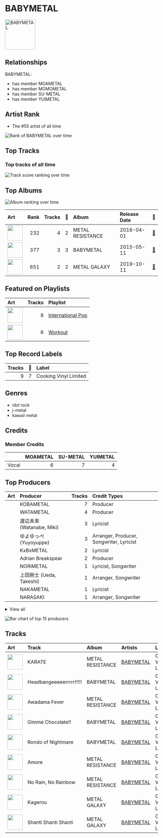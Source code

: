 
# BABYMETAL


<img src="https://i.scdn.co/image/ab6761610000e5eb2c0d80b9de67c2819bb4dbc0" alt="BABYMETAL" width="100" />

## Relationships

BABYMETAL:
- has member MOAMETAL
- has member MOMOMETAL
- has member SU-METAL
- has member YUIMETAL

## Artist Rank
- The #55 artist of all time

![Rank of BABYMETAL over time](../../images/artists/babymetal/rank_time_series.png)
## Top Tracks


### Top tracks of all time

![Track score ranking over time](../../images/artists/babymetal/track_rank_time_series_score.png)
## Top Albums

![Album ranking over time](../../images/artists/babymetal/album_rank_time_series.png)

| Art | Rank | Tracks | 💚 | Album | Release Date | 🔗 |
|:---|---:|---:|---:|:---|:---|:---|
| <img src="https://i.scdn.co/image/ab67616d0000b273fb9801e0a6ddc403436b88dc" alt="" width="50" /> | 232 | 4 | 2 | METAL RESISTANCE | 2016-04-01 | [🔗](https://open.spotify.com/album/2vIRdYffs93ca7L0Eh4mTm) |
| <img src="https://i.scdn.co/image/ab67616d0000b273d01512173f11eec708e1768f" alt="" width="50" /> | 377 | 3 | 3 | BABYMETAL | 2015-05-11 | [🔗](https://open.spotify.com/album/6Eepi724OOt38pTaUrZErI) |
| <img src="https://i.scdn.co/image/ab67616d0000b2732bb4e77f30c614c2a7b67b9d" alt="" width="50" /> | 651 | 2 | 2 | METAL GALAXY | 2019-10-11 | [🔗](https://open.spotify.com/album/6rxRhft7JZtXavzHP2g2el) |

## Featured on Playlists
| Art | Tracks | Playlist |
|:---|---:|:---|
| <img src="https://mosaic.scdn.co/640/ab67616d00001e022433cb43f0f2f0f23b7c8b82ab67616d00001e023a44a5105549a15dd92ed0c3ab67616d00001e024ccc03169b086af698178a99ab67616d00001e029922157daa474131bb3a0fbc" alt="" width="50" /> | 8 | [International Pop](../../playlists/international_pop/overview.md) |
| <img src="https://mosaic.scdn.co/640/ab67616d00001e026f248f7695eb544a3a1955c5ab67616d00001e027a393b04e8ced571618223e8ab67616d00001e028acb7bac073f378d59bf228eab67616d00001e02b3be3b970fc89a02f301c9da" alt="" width="50" /> | 6 | [Workout](../../playlists/workout/overview.md) |

## Top Record Labels

| Tracks | 💚 | Label |
|---:|---:|:---|
| 9 | 7 | Cooking Vinyl Limited |

## Genres

- idol rock
- j-metal
- kawaii metal

## Credits

### Member Credits

| | MOAMETAL | SU-METAL | YUIMETAL |
|:---|---:|---:|---:|
| Vocal | 6 | 7 | 4 |
## Top Producers

| Art | Producer | Tracks | Credit Types |
|:---|:---|---:|:---|
| | KOBAMETAL | 7 | Producer |
| | WATAMETAL | 4 | Producer |
| | 渡辺未来 (Watanabe, Miki) | 3 | Lyricist |
| | ゆよゆっぺ (Yuyoyuppe) | 3 | Arranger, Producer, Songwriter, Lyricist |
| | KxBxMETAL | 2 | Lyricist |
| | Adrian Breakspear | 2 | Producer |
| | NORiMETAL | 1 | Lyricist, Songwriter |
| | 上田剛士 (Ueda, Takeshi) | 1 | Arranger, Songwriter |
| | NAKAMETAL | 1 | Lyricist |
| | NARASAKI | 1 | Arranger, Songwriter |


<details>
<summary>View all</summary>

| Art | Producer | Tracks | Credit Types |
|:---|:---|---:|:---|
| | MUKTI-METAL | 1 | Songwriter |
| | MEG | 1 | Arranger, Producer, Songwriter |
| | EDOMETAL | 1 | Lyricist |
| | Jens Bogren | 1 | Producer |
| | KYOTO | 1 | Arranger |

</details>


![Bar chart of top 15 producers](../../images/artists/babymetal/producers.png)
## Tracks

| Art | Track | Album | Artists | Label | Rank | 💚 | 🔗 |
|:---|:---|:---|:---|:---|---:|:---|:---|
| <img src="https://i.scdn.co/image/ab67616d0000b273fb9801e0a6ddc403436b88dc" alt="" width="50" /> | KARATE | METAL RESISTANCE | [BABYMETAL](overview.md) | Cooking Vinyl Limited | 414 | 💚 | [🔗](https://open.spotify.com/track/2A4wfplwsIXUUD3UVirWDd) |
| <img src="https://i.scdn.co/image/ab67616d0000b273d01512173f11eec708e1768f" alt="" width="50" /> | Headbangeeeeerrrrr!!!!! | BABYMETAL | [BABYMETAL](overview.md) | Cooking Vinyl Limited | 549 | 💚 | [🔗](https://open.spotify.com/track/7zuuWZo0MyOdG3VHg1Mgml) |
| <img src="https://i.scdn.co/image/ab67616d0000b273fb9801e0a6ddc403436b88dc" alt="" width="50" /> | Awadama Fever | METAL RESISTANCE | [BABYMETAL](overview.md) | Cooking Vinyl Limited | 553 | | [🔗](https://open.spotify.com/track/6H96cG8WACfxsZN9HS8KPD) |
| <img src="https://i.scdn.co/image/ab67616d0000b273d01512173f11eec708e1768f" alt="" width="50" /> | Gimme Chocolate!! | BABYMETAL | [BABYMETAL](overview.md) | Cooking Vinyl Limited | 989 | 💚 | [🔗](https://open.spotify.com/track/16D5bGymrzpi9ZlnYXB5ql) |
| <img src="https://i.scdn.co/image/ab67616d0000b273d01512173f11eec708e1768f" alt="" width="50" /> | Rondo of Nightmare | BABYMETAL | [BABYMETAL](overview.md) | Cooking Vinyl Limited | 989 | 💚 | [🔗](https://open.spotify.com/track/7MFAj03YCmsp0aeHMmZPCr) |
| <img src="https://i.scdn.co/image/ab67616d0000b273fb9801e0a6ddc403436b88dc" alt="" width="50" /> | Amore | METAL RESISTANCE | [BABYMETAL](overview.md) | Cooking Vinyl Limited | 989 | 💚 | [🔗](https://open.spotify.com/track/4KGOgUYx9x7J9LYhtuZNRb) |
| <img src="https://i.scdn.co/image/ab67616d0000b273fb9801e0a6ddc403436b88dc" alt="" width="50" /> | No Rain, No Rainbow | METAL RESISTANCE | [BABYMETAL](overview.md) | Cooking Vinyl Limited | 989 | | [🔗](https://open.spotify.com/track/2D78O7w209mJvXyE5qPAzf) |
| <img src="https://i.scdn.co/image/ab67616d0000b2732bb4e77f30c614c2a7b67b9d" alt="" width="50" /> | Kagerou | METAL GALAXY | [BABYMETAL](overview.md) | Cooking Vinyl Limited | 989 | 💚 | [🔗](https://open.spotify.com/track/4kNujQGCx2ytNLfYIEIcYP) |
| <img src="https://i.scdn.co/image/ab67616d0000b2732bb4e77f30c614c2a7b67b9d" alt="" width="50" /> | Shanti Shanti Shanti | METAL GALAXY | [BABYMETAL](overview.md) | Cooking Vinyl Limited | 989 | 💚 | [🔗](https://open.spotify.com/track/66Pv3a4E0VYKfGJDXsvhk1) |
